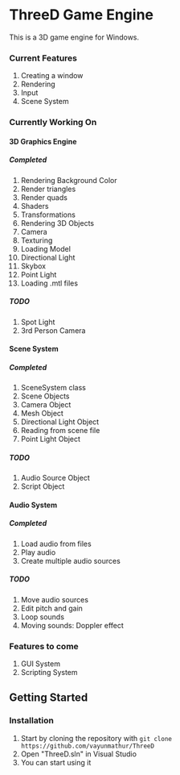 # ThreeD Game Engine
This is a 3D game engine for Windows.
### Current Features
1. Creating a window
2. Rendering
3. Input 
4. Scene System

### Currently Working On
#### 3D Graphics Engine
##### Completed
1. Rendering Background Color
2. Render triangles
3. Render quads
4. Shaders
5. Transformations
6. Rendering 3D Objects
7. Camera
8. Texturing
9. Loading Model
10. Directional Light
11. Skybox
12. Point Light
13. Loading .mtl files
##### TODO
1. Spot Light
2. 3rd Person Camera
#### Scene System
##### Completed
1. SceneSystem class
2. Scene Objects
3. Camera Object
4. Mesh Object
5. Directional Light Object
6. Reading from scene file
7. Point Light Object
##### TODO
1. Audio Source Object
1. Script Object
#### Audio System
##### Completed
1. Load audio from files
2. Play audio
3. Create multiple audio sources
##### TODO
1. Move audio sources
2. Edit pitch and gain
3. Loop sounds
4. Moving sounds: Doppler effect


### Features to come

1. GUI System
2. Scripting System

## Getting Started
### Installation
1. Start by cloning the repository with `git clone https://github.com/vayunmathur/ThreeD`
2. Open "ThreeD.sln" in Visual Studio
3. You can start using it


